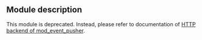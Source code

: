 ## Module description

This module is deprecated. Instead, please refer to documentation of [HTTP backend of mod_event_pusher](./mod_event_pusher_http.md).
